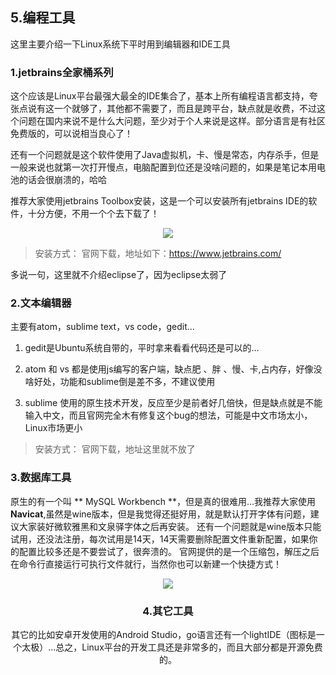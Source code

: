 ## 5.编程工具
这里主要介绍一下Linux系统下平时用到编辑器和IDE工具

### 1.jetbrains全家桶系列
这个应该是Linux平台最强大最全的IDE集合了，基本上所有编程语言都支持，夸张点说有这一个就够了，其他都不需要了，而且是跨平台，缺点就是收费，不过这个问题在国内来说不是什么大问题，至少对于个人来说是这样。部分语言是有社区免费版的，可以说相当良心了！

还有一个问题就是这个软件使用了Java虚拟机，卡、慢是常态，内存杀手，但是一般来说也就第一次打开慢点，电脑配置到位还是没啥问题的，如果是笔记本用电池的话会很崩溃的，哈哈

推荐大家使用jetbrains Toolbox安装，这是一个可以安装所有jetbrains IDE的软件，十分方便，不用一个个去下载了！
<div align="center">

![](http://ww1.sinaimg.cn/mw690/5f6e3e27ly1frnq73s7jkj20c80k8jsx.jpg)

</div>

> 安装方式： 官网下载，地址如下：https://www.jetbrains.com/

多说一句，这里就不介绍eclipse了，因为eclipse太弱了


### 2.文本编辑器
主要有atom，sublime text，vs code，gedit...

1. gedit是Ubuntu系统自带的，平时拿来看看代码还是可以的...

2. atom 和 vs 都是使用js编写的客户端，缺点肥 、胖 、慢、卡,占内存，好像没啥好处，功能和sublime倒是差不多，不建议使用

3. sublime 使用的原生技术开发，反应至少是前者好几倍快，但是缺点就是不能输入中文，而且官网完全木有修复这个bug的想法，可能是中文市场太小，Linux市场更小
> 安装方式： 官网下载，地址这里就不放了

### 3.数据库工具
原生的有一个叫 ** MySQL Workbench **，但是真的很难用...我推荐大家使用 **Navicat**,虽然是wine版本，但是我觉得还挺好用，就是默认打开字体有问题，建议大家装好微软雅黑和文泉驿字体之后再安装。
还有一个问题就是wine版本只能试用，还没法注册，每次试用是14天，14天需要删除配置文件重新配置，如果你的配置比较多还是不要尝试了，很奔溃的。
官网提供的是一个压缩包，解压之后在命令行直接运行可执行文件就行，当然你也可以新建一个快捷方式！
<div align="center">

![](http://ww1.sinaimg.cn/mw690/5f6e3e27ly1frnqq8vp7gj20ud0ozq49.jpg)
<div align="center">


### 4.其它工具
其它的比如安卓开发使用的Android Studio，go语言还有一个lightIDE（图标是一个太极）...总之，Linux平台的开发工具还是非常多的，而且大部分都是开源免费的。